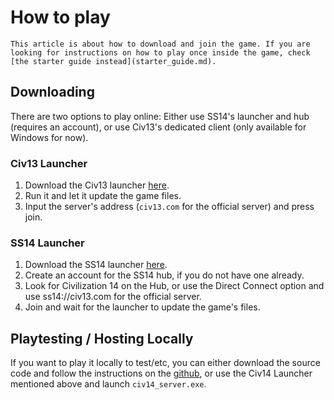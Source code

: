 # How to play

```admonish note
This article is about how to download and join the game. If you are looking for instructions on how to play once inside the game, check [the starter guide instead](starter_guide.md).
```

## Downloading

There are two options to play online: Either use SS14's launcher and hub (requires an account), or use Civ13's dedicated client (only available for Windows for now).

### Civ13 Launcher

1. Download the Civ13 launcher [here](https://github.com/Civ13/civ14-launcher/releases/).
2. Run it and let it update the game files.
3. Input the server's address (`civ13.com` for the official server) and press join.

### SS14 Launcher

1. Download the SS14 launcher [here](https://spacestation14.com/about/download/).
2. Create an account for the SS14 hub, if you do not have one already.
3. Look for Civilization 14 on the Hub, or use the Direct Connect option and use ss14://civ13.com for the official server.
4. Join and wait for the launcher to update the game's files.

## Playtesting / Hosting Locally

If you want to play it locally to test/etc, you can either download the source code and follow the instructions on the [github](https://github.com/Civ13/Civ14), or use the Civ14 Launcher mentioned above and launch `civ14_server.exe`.
